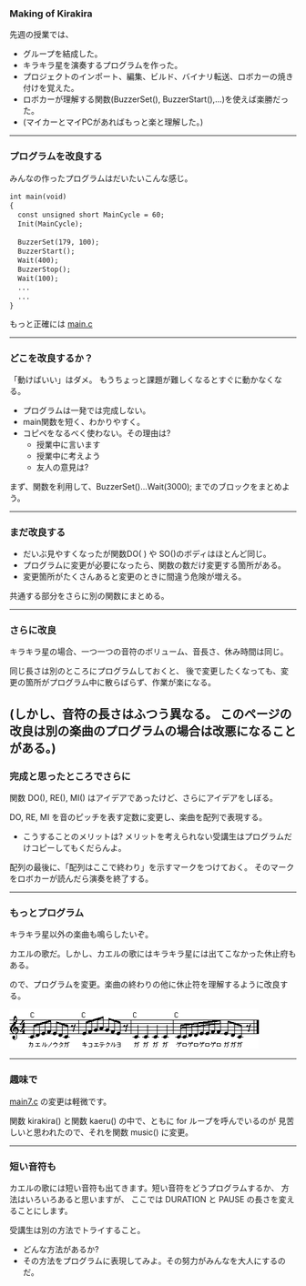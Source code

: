 ### Making of Kirakira

先週の授業では、

* グループを結成した。
* キラキラ星を演奏するプログラムを作った。
* プロジェクトのインポート、編集、ビルド、バイナリ転送、ロボカーの焼き付けを覚えた。
* ロボカーが理解する関数(BuzzerSet(), BuzzerStart(),...)を使えば楽勝だった。
* (マイカーとマイPCがあればもっと楽と理解した。)

____
### プログラムを改良する

みんなの作ったプログラムはだいたいこんな感じ。

    int main(void)
    {
      const unsigned short MainCycle = 60;
      Init(MainCycle);

      BuzzerSet(179, 100);
      BuzzerStart();
      Wait(400);
      BuzzerStop();
      Wait(100);
      ...
      ...
    }

もっと正確には
[main.c](main.html)
____

### どこを改良するか？

「動けばいい」はダメ。
もうちょっと課題が難しくなるとすぐに動かなくなる。

* プログラムは一発では完成しない。
* main関数を短く、わかりやすく。
* コピペをなるべく使わない。その理由は?
    * 授業中に言います
    * 授業中に考えよう
    * 友人の意見は?

まず、関数を利用して、BuzzerSet()...Wait(3000); までのブロックをまとめよう。
<!--
たとえばこんなのどうですか？ => 
[main2.c](main2.html)
-->
____

### まだ改良する

* だいぶ見やすくなったが関数DO( ) や SO()のボディはほとんど同じ。
* プログラムに変更が必要になったら、関数の数だけ変更する箇所がある。
* 変更箇所がたくさんあると変更のときに間違う危険が増える。

共通する部分をさらに別の関数にまとめる。

<!--
[main3.c](main3.html)
-->
____

### さらに改良

キラキラ星の場合、一つ一つの音符のボリューム、音長さ、休み時間は同じ。

同じ長さは別のところにプログラムしておくと、
後で変更したくなっても、変更の箇所がプログラム中に散らばらず、作業が楽になる。

<!--
[main4.c](main4.html) を見よ。
-->

(しかし、音符の長さはふつう異なる。
このページの改良は別の楽曲のプログラムの場合は改悪になることがある。)
----

### 完成と思ったところでさらに

関数 DO(), RE(), MI() はアイデアであったけど、さらにアイデアをしぼる。

DO, RE, MI を音のピッチを表す定数に変更し、楽曲を配列で表現する。

* こうすることのメリットは? メリットを考えられない受講生はプログラムだけコピーしてもくだらんよ。 

配列の最後に、「配列はここで終わり」を示すマークをつけておく。
そのマークをロボカーが読んだら演奏を終了する。

<!--
[main5.c](main5.html)
-->

----

### もっとプログラム

キラキラ星以外の楽曲も鳴らしたいぞ。

カエルの歌だ。しかし、カエルの歌にはキラキラ星には出てこなかった休止府もある。

ので、プログラムを変更。楽曲の終わりの他に休止符を理解するように改良する。

![カエルの歌](images/kaeru.gif "from http://www.tama.or.jp/~tane/tmtebiki/kaeru.html")

<!--
[main6.c](main6.html)
-->

----

### 趣味で

[main7.c](main7.html) の変更は軽微です。

関数 kirakira() と関数 kaeru() の中で、ともに for ループを呼んでいるのが
見苦しいと思われたので、それを関数 music() に変更。

----

### 短い音符も

カエルの歌には短い音符も出てきます。短い音符をどうプログラムするか、
方法はいろいろあると思いますが、
ここでは DURATION と PAUSE の長さを変えることにします。

受講生は別の方法でトライすること。

* どんな方法があるか?
* その方法をプログラムに表現してみよ。その努力がみんなを大人にするのだ。

<!--
[main8.c](main8.html)
-->






